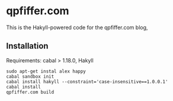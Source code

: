 qpfiffer.com
============

This is the Hakyll-powered code for the qpfiffer.com blog,

Installation
------------

Requirements: cabal > 1.18.0, Hakyll

```
sudo apt-get instal alex happy
cabal sandbox init
cabal install hakyll --constraint='case-insensitive==1.0.0.1'
cabal install
qpfiffer.com build
```
